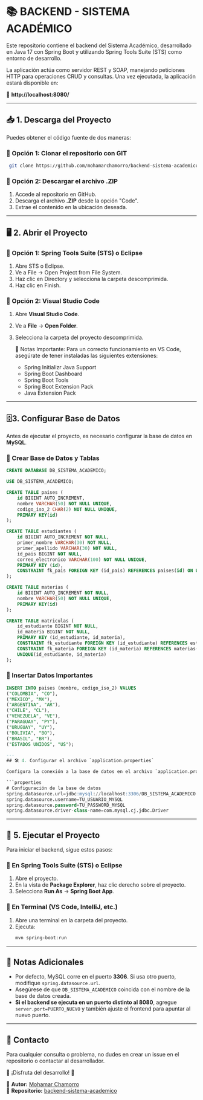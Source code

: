 # 📚 BACKEND - SISTEMA ACADÉMICO

Este repositorio contiene el backend del Sistema Académico, desarrollado en Java 17 con Spring Boot y utilizando Spring Tools Suite (STS) como entorno de desarrollo.

La aplicación actúa como servidor REST y SOAP, manejando peticiones HTTP para operaciones CRUD y consultas. Una vez ejecutada, la aplicación estará disponible en:

🔗 **http://localhost:8080/**

---

## 📥 1. Descarga del Proyecto

Puedes obtener el código fuente de dos maneras:

### 📌 Opción 1: Clonar el repositorio con GIT
```bash
 git clone https://github.com/mohamarchamorro/backend-sistema-academico.git
```

### 📌 Opción 2: Descargar el archivo .ZIP
1. Accede al repositorio en GitHub.
2. Descarga el archivo **.ZIP** desde la opción "Code".
3. Extrae el contenido en la ubicación deseada.

---

## 🖥️ 2. Abrir el Proyecto


### 🔹 Opción 1: Spring Tools Suite (STS) o Eclipse
1. Abre STS o Eclipse.
2. Ve a File → Open Project from File System.
3. Haz clic en Directory y selecciona la carpeta descomprimida.
4. Haz clic en Finish.

### 🔹 Opción 2: Visual Studio Code
1. Abre **Visual Studio Code**.
2. Ve a **File** → **Open Folder**.
3. Selecciona la carpeta del proyecto descomprimida.
   
   📌 Notas Importante:
   Para un correcto funcionamiento en VS Code, asegúrate de tener instaladas las siguientes extensiones:
   - Spring Initializr Java Support
   - Spring Boot Dashboard
   - Spring Boot Tools
   - Spring Boot Extension Pack
   - Java Extension Pack


---

## 🗄3.  Configurar Base de Datos

Antes de ejecutar el proyecto, es necesario configurar la base de datos en **MySQL**.

### 📌 Crear Base de Datos y Tablas
```sql
CREATE DATABASE DB_SISTEMA_ACADEMICO;

USE DB_SISTEMA_ACADEMICO;

CREATE TABLE paises (
    id BIGINT AUTO_INCREMENT,
    nombre VARCHAR(50) NOT NULL UNIQUE,
    codigo_iso_2 CHAR(2) NOT NULL UNIQUE,
    PRIMARY KEY(id)
);

CREATE TABLE estudiantes (
    id BIGINT AUTO_INCREMENT NOT NULL,
    primer_nombre VARCHAR(30) NOT NULL,
    primer_apellido VARCHAR(30) NOT NULL,
    id_pais BIGINT NOT NULL,
    correo_electronico VARCHAR(100) NOT NULL UNIQUE,
    PRIMARY KEY (id),
    CONSTRAINT fk_pais FOREIGN KEY (id_pais) REFERENCES paises(id) ON UPDATE CASCADE
);

CREATE TABLE materias (
    id BIGINT AUTO_INCREMENT NOT NULL,
    nombre VARCHAR(50) NOT NULL UNIQUE,
    PRIMARY KEY(id)
);

CREATE TABLE matriculas (
    id_estudiante BIGINT NOT NULL,
    id_materia BIGINT NOT NULL,
    PRIMARY KEY (id_estudiante, id_materia),
    CONSTRAINT fk_estudiante FOREIGN KEY (id_estudiante) REFERENCES estudiantes(id) ON DELETE CASCADE ON UPDATE CASCADE,
    CONSTRAINT fk_materia FOREIGN KEY (id_materia) REFERENCES materias(id) ON DELETE CASCADE ON UPDATE CASCADE,
    UNIQUE(id_estudiante, id_materia)
);
```

### 📌 Insertar Datos Importantes
```sql
INSERT INTO paises (nombre, codigo_iso_2) VALUES
("COLOMBIA", "CO"),
("MEXICO", "MX"),
("ARGENTINA", "AR"),
("CHILE", "CL"),
("VENEZUELA", "VE"),
("PARAGUAY", "PY"),
("URUGUAY", "UY"),
("BOLIVIA", "BO"),
("BRASIL", "BR"),
("ESTADOS UNIDOS", "US");

---
## 🛠 4. Configurar el archivo `application.properties`

Configura la conexión a la base de datos en el archivo `application.properties` dentro de `src/main/resources/`.

```properties
# Configuración de la base de datos
spring.datasource.url=jdbc:mysql://localhost:3306/DB_SISTEMA_ACADEMICO
spring.datasource.username=TU_USUARIO_MYSQL
spring.datasource.password=TU_PASSWORD_MYSQL
spring.datasource.driver-class-name=com.mysql.cj.jdbc.Driver

```
---

## 🚀 5. Ejecutar el Proyecto

Para iniciar el backend, sigue estos pasos:

### 🔹 En Spring Tools Suite (STS) o Eclipse
1. Abre el proyecto.
2. En la vista de **Package Explorer**, haz clic derecho sobre el proyecto.
3. Selecciona **Run As** → **Spring Boot App**.

### 🔹 En Terminal (VS Code, IntelliJ, etc.)
1. Abre una terminal en la carpeta del proyecto.
2. Ejecuta:
   ```sh
   mvn spring-boot:run
   ```

---

## 📌 Notas Adicionales

- Por defecto, MySQL corre en el puerto **3306**. Si usa otro puerto, modifique `spring.datasource.url`.
- Asegúrese de que `DB_SISTEMA_ACADEMICO` coincida con el nombre de la base de datos creada.
- **Si el backend se ejecuta en un puerto distinto al 8080**, agregue `server.port=PUERTO_NUEVO` y también ajuste el frontend para apuntar al nuevo puerto.

---

## 🎯 Contacto
Para cualquier consulta o problema, no dudes en crear un issue en el repositorio o contactar al desarrollador.

🚀 ¡Disfruta del desarrollo! 🎉

📌 **Autor:** [Mohamar Chamorro](https://github.com/mohamarchamorro)\
📌 **Repositorio:** [backend-sistema-academico](https://github.com/mohamarchamorro/backend-sistema-academico)
